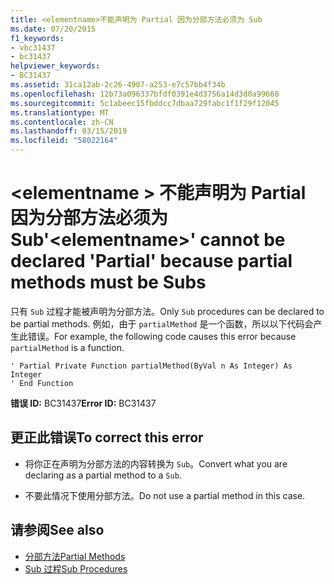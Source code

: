 ```yaml
---
title: <elementname>不能声明为 Partial 因为分部方法必须为 Sub
ms.date: 07/20/2015
f1_keywords:
- vbc31437
- bc31437
helpviewer_keywords:
- BC31437
ms.assetid: 31ca12ab-2c26-4907-a253-e7c57bb4f34b
ms.openlocfilehash: 12b73a096337bfdf0391e4d3756a14d3d0a99668
ms.sourcegitcommit: 5c1abeec15fbddcc7dbaa729fabc1f1f29f12045
ms.translationtype: MT
ms.contentlocale: zh-CN
ms.lasthandoff: 03/15/2019
ms.locfileid: "58022164"
---
```

# <a name="elementname-cannot-be-declared-partial-because-partial-methods-must-be-subs"></a><span data-ttu-id="5027c-102">\<elementname > 不能声明为 Partial 因为分部方法必须为 Sub</span><span class="sxs-lookup"><span data-stu-id="5027c-102">'\<elementname>' cannot be declared 'Partial' because partial methods must be Subs</span></span>
<span data-ttu-id="5027c-103">只有 `Sub` 过程才能被声明为分部方法。</span><span class="sxs-lookup"><span data-stu-id="5027c-103">Only `Sub` procedures can be declared to be partial methods.</span></span> <span data-ttu-id="5027c-104">例如，由于 `partialMethod` 是一个函数，所以以下代码会产生此错误。</span><span class="sxs-lookup"><span data-stu-id="5027c-104">For example, the following code causes this error because `partialMethod` is a function.</span></span>  
  
```  
' Partial Private Function partialMethod(ByVal n As Integer) As Integer  
' End Function  
```  
  
 <span data-ttu-id="5027c-105">**错误 ID:** BC31437</span><span class="sxs-lookup"><span data-stu-id="5027c-105">**Error ID:** BC31437</span></span>  
  
## <a name="to-correct-this-error"></a><span data-ttu-id="5027c-106">更正此错误</span><span class="sxs-lookup"><span data-stu-id="5027c-106">To correct this error</span></span>  
  
-   <span data-ttu-id="5027c-107">将你正在声明为分部方法的内容转换为 `Sub`。</span><span class="sxs-lookup"><span data-stu-id="5027c-107">Convert what you are declaring as a partial method to a `Sub`.</span></span>  
  
-   <span data-ttu-id="5027c-108">不要此情况下使用分部方法。</span><span class="sxs-lookup"><span data-stu-id="5027c-108">Do not use a partial method in this case.</span></span>  
  
## <a name="see-also"></a><span data-ttu-id="5027c-109">请参阅</span><span class="sxs-lookup"><span data-stu-id="5027c-109">See also</span></span>

- [<span data-ttu-id="5027c-110">分部方法</span><span class="sxs-lookup"><span data-stu-id="5027c-110">Partial Methods</span></span>](../../visual-basic/programming-guide/language-features/procedures/partial-methods.md)
- [<span data-ttu-id="5027c-111">Sub 过程</span><span class="sxs-lookup"><span data-stu-id="5027c-111">Sub Procedures</span></span>](../../visual-basic/programming-guide/language-features/procedures/sub-procedures.md)
